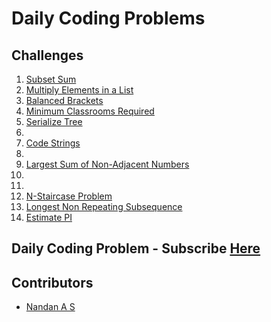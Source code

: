 # Daily Coding Problems

## Challenges

1. [Subset Sum](./Codes/1.py)
2. [Multiply Elements in a List](./Codes/2.py)
3. [Balanced Brackets](./Codes/3.py)
4. [Minimum Classrooms Required](./Codes/4.py)
5. [Serialize Tree](./Codes/5.py)
6. [](./Codes/)
7. [Code Strings](./Codes/7.py)
8. [](./Codes/)
9. [Largest Sum of Non-Adjacent Numbers](./Codes/9.py)
10. [](./Codes/)
11. [](./Codes/)
12. [N-Staircase Problem](./Codes/12.py)
13. [Longest Non Repeating Subsequence](./Codes/13.py)
14. [Estimate PI](./Codes/14.py)
[](./Codes/)
[](./Codes/)
[](./Codes/)
[](./Codes/)
[](./Codes/)
[](./Codes/)
[](./Codes/)
[](./Codes/)
[](./Codes/)
[](./Codes/)
[](./Codes/)
[](./Codes/)
[](./Codes/)


## Daily Coding Problem - Subscribe [Here](https://www.dailycodingproblem.com/)

## Contributors 

- [Nandan A S ](https://github.com/NandanSatheesh)
